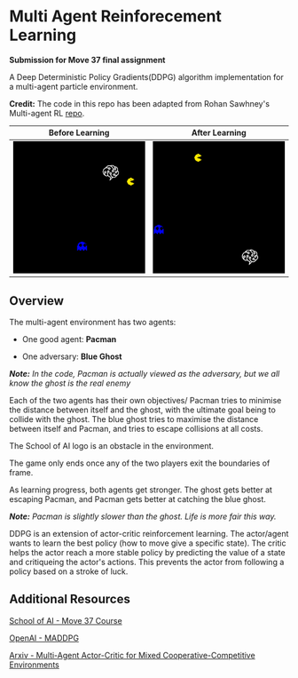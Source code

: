 # Multi Agent Reinforecement Learning

**Submission for Move 37 final assignment**

A Deep Deterministic Policy Gradients(DDPG) algorithm implementation for a multi-agent particle environment. 

**Credit:** The code in this repo has been adapted from Rohan Sawhney's Multi-agent RL [repo](https://github.com/rohan-sawhney/multi-agent-rl).

Before Learning             |  After Learning
:-------------------------:|:-------------------------:
![](gifs/early.gif)  |  ![](gifs/late.gif)

## Overview

The multi-agent environment has two agents:

* One good agent: **Pacman**

* One adversary: **Blue Ghost**

***Note:** In the code, Pacman is actually viewed as the adversary, but we all know the ghost is the real enemy*

Each of the two agents has their own objectives/ Pacman tries to minimise the distance between itself and the ghost, with the ultimate goal being to collide with the ghost. The blue ghost tries to maximise the distance between itself and Pacman, and tries to escape collisions at all costs.

The School of AI logo is an obstacle in the environment.

The game only ends once any of the two players exit the boundaries of frame.

As learning progress, both agents get stronger. The ghost gets better at escaping Pacman, and Pacman gets better at catching the blue ghost.

***Note:** Pacman is slightly slower than the ghost. Life is more fair this way.*

DDPG is an extension of actor-critic reinforcement learning. The actor/agent wants to learn the best policy (how to move give a specific state). The critic helps the actor reach a more stable policy by predicting the value of a state and critiqueing the actor's actions. This prevents the actor from following a policy based on a stroke of luck.

## Additional Resources

[School of AI - Move 37 Course](https://www.theschool.ai/courses/move-37-course/)

[OpenAI - MADDPG](https://blog.openai.com/learning-to-cooperate-compete-and-communicate/)

[Arxiv - Multi-Agent Actor-Critic for Mixed Cooperative-Competitive Environments](https://arxiv.org/pdf/1706.02275.pdf)

